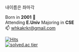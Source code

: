 <!--
**whkakrkr/whkakrkr** is a ✨ _special_ ✨ repository because its `README.md` (this file) appears on your GitHub profile.
-->
내이름은 좌마각   

Born in **2001** :cake:     
Attending **E.Univ** Majoring in **CSE**   
📫 whkakrkr@gmail.com    

[![Hits](https://hits.seeyoufarm.com/api/count/incr/badge.svg?url=https%3A%2F%2Fgithub.com%2Fwhkakrkr&count_bg=%23000000&title_bg=%23FAB0B0&icon=lg.svg&icon_color=%23000000&title=hits&edge_flat=false)](https://hits.seeyoufarm.com)   
[![solved.ac tier](http://mazassumnida.wtf/api/generate_badge?boj=whkakrkr)](https://solved.ac/whkakrkr)   
